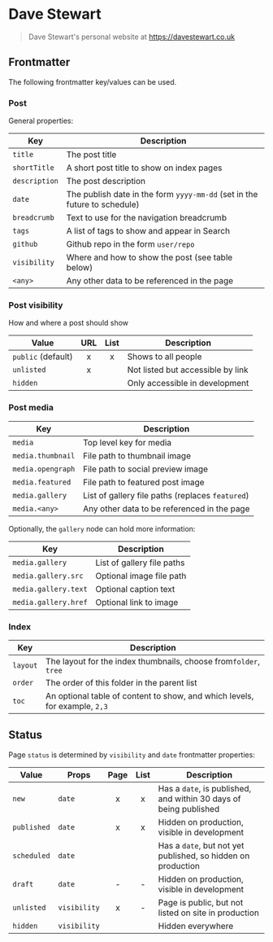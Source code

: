 # Dave Stewart

> Dave Stewart's personal website at https://davestewart.co.uk

## Frontmatter

The following frontmatter key/values can be used. 

### Post

General properties:

| Key           | Description                                                               |
|---------------|---------------------------------------------------------------------------|
| `title`       | The post title                                                            |
| `shortTitle`  | A short post title to show on index pages                                 |
| `description` | The post description                                                      |
| `date`        | The publish date in the form `yyyy-mm-dd` (set in the future to schedule) |
| `breadcrumb`  | Text to use for the navigation breadcrumb                                 |
| `tags`        | A list of tags to show and appear in Search                               |
| `github`      | Github repo in the form `user/repo`                                       |
| `visibility`  | Where and how to show the post (see table below)                          |
| `<any>`       | Any other data to be referenced in the page                               |

### Post visibility

How and where a post should show

| Value              | URL | List | Description                        |
|--------------------|:---:|:----:|------------------------------------|
| `public` (default) |  x  |  x   | Shows to all people                |
| `unlisted`         |  x  |      | Not listed but accessible by link  |
| `hidden`           |     |      | Only accessible in development     |

### Post media

| Key               | Description                                      |
|-------------------|--------------------------------------------------|
| `media`           | Top level key for media                          |
| `media.thumbnail` | File path to thumbnail image                     |
| `media.opengraph` | File path to social preview image                |
| `media.featured`  | File path to featured post image                 |
| `media.gallery`   | List of gallery file paths (replaces `featured`) |
| `media.<any>`     | Any other data to be referenced in the page      |

Optionally, the `gallery` node can hold more information:

| Key                  | Description                |
|----------------------|----------------------------|
| `media.gallery`      | List of gallery file paths |
| `media.gallery.src`  | Optional image file path   |
| `media.gallery.text` | Optional caption text      |
| `media.gallery.href` | Optional link to image     |

### Index

| Key           | Description                                                                |
|---------------|----------------------------------------------------------------------------|
| `layout`      | The layout for the index thumbnails, choose from`folder`, `tree`           |
| `order`       | The order of this folder in the parent list                                |
| `toc`         | An optional table of content to show, and which levels, for example, `2,3` |

## Status

Page `status` is determined by `visibility` and `date` frontmatter properties:

| Value       | Props        | Page | List | Description                                                       |
|-------------|--------------|:----:|:----:|-------------------------------------------------------------------|
| `new`       | `date`       |  x   |  x   | Has a `date`, is published, and within 30 days of being published |
| `published` | `date`       |  x   |  x   | Hidden on production, visible in development                      |
| `scheduled` | `date`       |      |      | Has a `date`, but not yet published, so hidden on production      |
| `draft`     | `date`       |  -   |  -   | Hidden on production, visible in development                      |
| `unlisted`  | `visibility` |  x   |  -   | Page is public, but not listed on site in production              |
| `hidden`    | `visibility` |      |      | Hidden everywhere                                                 |
